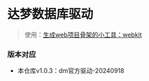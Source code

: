 # 达梦数据库驱动
> 使用：[生成web项目骨架的小工具：webkit](https://github.com/LorinHan/webkit)

### 版本对应
- 本仓库v1.0.3：dm官方驱动-20240918
